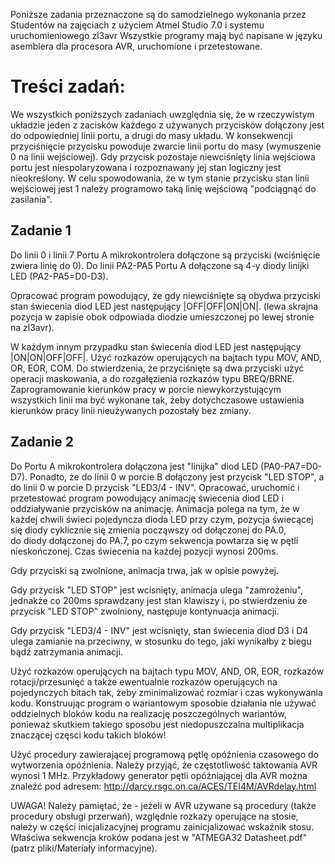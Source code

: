 ﻿Poniższe zadania przeznaczone są do samodzielnego wykonania przez Studentów na zajęciach z użyciem Atmel Studio 7.0 i systemu uruchomieniowego zl3avr
Wszystkie programy mają być napisane w języku asemblera dla procesora AVR, uruchomione i przetestowane.

# Treści zadań:

We wszystkich poniższych zadaniach uwzględnia się, że w rzeczywistym układzie jeden z zacisków każdego z używanych przycisków dołączony jest do 
odpowiedniej linii portu, a drugi do masy układu. W konsekwencji przyciśnięcie przycisku powoduje zwarcie linii portu do masy (wymuszenie 0 na linii 
wejściowej). Gdy przycisk pozostaje niewciśnięty linia wejściowa portu jest niespolaryzowana i rozpoznawany jej stan logiczny jest nieokreślony. W celu 
spowodowania, że w tym stanie przycisku stan linii wejściowej jest 1 należy programowo taką linię wejściową "podciągnąć do zasilania". 

## Zadanie 1
Do linii 0 i linii 7 Portu A mikrokontrolera dołączone są przyciski (wciśnięcie zwiera linię do 0). Do linii PA2-PA5 Portu A dołączone są
4-y diody linijki LED (PA2-PA5=D0-D3).

Opracować program powodujący, że gdy niewciśnięte są obydwa przyciski stan świecenia diod LED jest następujący |OFF|OFF|ON|ON|. 
(lewa skrajna pozycja w zapisie obok odpowiada diodzie umieszczonej po lewej stronie na zl3avr).

W każdym innym przypadku stan świecenia diod LED jest następujący |ON|ON|OFF|OFF|. 
Użyć rozkazów operujących na bajtach typu MOV, AND, OR, EOR, COM. Do stwierdzenia, że przyciśnięte są dwa przyciski użyć operacji maskowania, a do 
rozgałęzienia rozkazów typu BREQ/BRNE. Zaprogramowanie kierunków pracy w porcie niewykorzystującym wszystkich linii ma być wykonane tak, żeby dotychczasowe
 ustawienia kierunków pracy linii nieużywanych pozostały bez zmiany.

## Zadanie 2
Do Portu A mikrokontrolera dołączona jest "linijka" diod LED (PA0-PA7=D0-D7). Ponadto, że do linii 0 w porcie B dołączony jest przycisk
 "LED STOP", a do linii 0 w porcie D przycisk "LED3/4 - INV". 
Opracować, uruchomić i przetestować program powodujący animację świecenia diod LED i oddziaływanie przycisków na animację. 
Animacja polega na tym, że w każdej chwili świeci pojedyncza dioda LED przy czym, pozycja świecącej się diody cyklicznie się zmienia począwszy od dołączonej do PA.0,  
do diody dołączonej do PA.7, po czym sekwencja powtarza się w pętli nieskończonej. Czas świecenia na każdej pozycji wynosi 200ms.

Gdy przyciski są zwolnione, animacja trwa, jak w opisie powyżej. 

Gdy przycisk "LED STOP" jest wcisnięty, animacja ulega "zamrożeniu", jednakże co 200ms sprawdzany jest stan klawiszy i, po stwierdzeniu że przycisk "LED STOP" 
zwolniony, następuje kontynuacja animacji. 
 
Gdy przycisk "LED3/4 - INV" jest wcisnięty, stan świecenia diod D3 i D4 ulega zamianie na przeciwny, w stosunku do tego, jaki wynikałby z biegu bądź
zatrzymania animacji.

Użyć rozkazów operujących na bajtach typu MOV, AND, OR, EOR, rozkazów rotacji/przesunięć a także ewentualnie rozkazów operujących na pojedynczych bitach tak,
 żeby zminimalizować rozmiar i czas wykonywania kodu.
Konstruując program o wariantowym sposobie działania nie używać oddzielnych bloków kodu na realizację poszczególnych wariantów, ponieważ skutkiem takiego
 sposobu jest niedopuszczalna multiplikacja znaczącej częsci kodu takich bloków!

Użyć procedury zawierającej programową pętlę opóźnienia czasowego do wytworzenia opóźnienia. Należy przyjąć, że częstotliwość taktowania AVR wynosi 1 MHz.
Przykładowy generator pętli opóźniającej dla AVR można znaleźć pod adresem: http://darcy.rsgc.on.ca/ACES/TEI4M/AVRdelay.html

UWAGA! Należy pamiętać, że - jeżeli w AVR używane są procedury (także procedury obsługi przerwań), względnie rozkazy operujące na stosie, należy w części
inicjalizacyjnej programu zainicjalizować wskaźnik stosu. Właściwa sekwencja kroków podana jest w "ATMEGA32 Datasheet.pdf" (patrz pliki/Materiały 
informacyjne).

